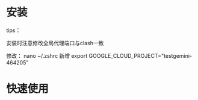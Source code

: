 # 安装


tips：

安装时注意修改全局代理端口与clash一致

修改：
nano ~/.zshrc
新增 export GOOGLE_CLOUD_PROJECT="testgemini-464205"

# 快速使用
